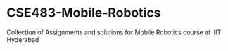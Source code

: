# CSE483-Mobile-Robotics
Collection of Assignments and solutions for Mobile Robotics course at IIIT Hyderabad
